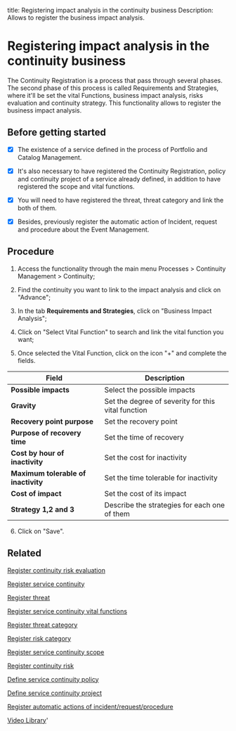 title: Registering impact analysis in the continuity business
Description: Allows to register the business impact analysis. 
# Registering impact analysis in the continuity business

The Continuity Registration is a process that pass through several phases. The second phase of this process is called Requirements and Strategies, where it'll be set the vital Functions, business impact analysis, risks evaluation and continuity strategy. This functionality allows to register the business impact analysis.

Before getting started
--------------------------

- [x] The existence of a service defined in the process of Portfolio
and Catalog Management.

- [x] It's also necessary to have registered the Continuity Registration, policy
and continuity project of a service already defined, in addition to have
registered the scope and vital functions.

- [x] You will need to have registered the threat, threat category and link the
both of them.

- [x] Besides, previously register the automatic action of Incident, request and
procedure about the Event Management.

Procedure
-------------

1.  Access the functionality through the main menu Processes \> Continuity
    Management \> Continuity;

2.  Find the continuity you want to link to the impact analysis and click on
    "Advance";

3.  In the tab **Requirements and Strategies**, click on "Business Impact
    Analysis";

4.  Click on "Select Vital Function" to search and link the vital function you
    want;

5.  Once selected the Vital Function, click on the icon "+" and complete the fields.

|Field|Description|
|-----|-----------|
|**Possible impacts**|Select the possible impacts|
|**Gravity**|Set the degree of severity for this vital function|
|**Recovery point purpose**|Set the recovery point|
|**Purpose of recovery time**|Set the time of recovery|
|**Cost by hour of inactivity**|Set the cost for inactivity|
|**Maximum tolerable of inactivity**|Set the time tolerable for inactivity|
|**Cost of impact**|Set the cost of its impact|
|**Strategy 1,2 and 3**|Describe the strategies for each one of them|

6.  Click on "Save".

Related
-----------

[Register continuity risk evaluation](/en-us/4biz-helium/processes/continuity/use/continuity-risk-evaluation.html)

[Register service continuity](/en-us/4biz-helium/processes/continuity/use/register-service-continuity.html)

[Register threat](/en-us/4biz-helium/processes/continuity/configuration/register-threat.html)

[Register service continuity vital functions](/en-us/4biz-helium/processes/continuity/use/continuity-vital-functions.html)

[Register threat category](/en-us/4biz-helium/processes/continuity/configuration/threat-category.html)

[Register risk category](/en-us/4biz-helium/processes/continuity/configuration/risk-category.html)

[Register service continuity scope](/en-us/4biz-helium/processes/continuity/use/service-continuity-scope.html)

[Register continuity risk](/en-us/4biz-helium/processes/continuity/configuration/register-continuity-risk.html)

[Define service continuity policy](/en-us/4biz-helium/processes/continuity/use/continuity-policy.html)

[Define service continuity project](/en-us/4biz-helium/processes/continuity/use/service-continuity-project.html)

[Register automatic actions of incident/request/procedure](/en-us/4biz-helium/additional-features/automation-of-operation/configuration/register-automatic-actions-incident-request-procedure.html)

<i class='fa fa-youtube-play  fa-2x' style='color:#97ce17;vertical-align: middle;'> </i> [Video Library](https://www.youtube.com/playlist?list=PLB5qK2uzf2RPwpIsGu97d5LVHeTNzpTMC)'
